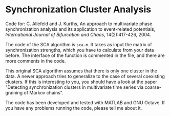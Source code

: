 # Synchronization Cluster Analysis

Code for: C. Allefeld and J. Kurths, An approach to multivariate phase
synchronization analysis and its application to event-related potentials,
*International Journal of Bifurcation and Chaos*, 14(2):417-426, 2004.

The code of the SCA algorithm is `sca.m`. It takes as input the matrix of
synchronization strengths, which you have to calculate from your data before.
The interface of the function is commented in the file, and there are more
comments in the code.

This original SCA algorithm assumes that there is only one cluster in the data.
A newer approach tries to generalize to the case of several coexisting
clusters. If this is interesting to you, you should have a look at the paper
"Detecting synchronization clusters in multivariate time series via
coarse-graining of Markov chains".

The code has been developed and tested with MATLAB and GNU Octave. If you have any problems running the code, please tell me about it.

